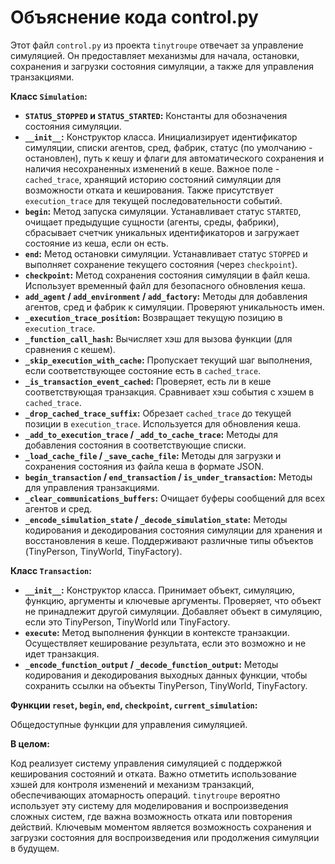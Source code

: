 # Объяснение кода control.py

Этот файл `control.py` из проекта `tinytroupe` отвечает за управление симуляцией. Он предоставляет механизмы для начала, остановки, сохранения и загрузки состояния симуляции, а также для управления транзакциями.

**Класс `Simulation`:**

* **`STATUS_STOPPED` и `STATUS_STARTED`:** Константы для обозначения состояния симуляции.
* **`__init__`:** Конструктор класса. Инициализирует идентификатор симуляции, списки агентов, сред, фабрик, статус (по умолчанию - остановлен), путь к кешу и флаги для автоматического сохранения и наличия несохраненных изменений в кеше.  Важное поле - `cached_trace`, хранящий историю состояний симуляции для возможности отката и кеширования. Также присутствует `execution_trace` для текущей последовательности событий.
* **`begin`:** Метод запуска симуляции. Устанавливает статус `STARTED`, очищает предыдущие сущности (агенты, среды, фабрики), сбрасывает счетчик уникальных идентификаторов и загружает состояние из кеша, если он есть.
* **`end`:** Метод остановки симуляции. Устанавливает статус `STOPPED` и выполняет сохранение текущего состояния (через `checkpoint`).
* **`checkpoint`:** Метод сохранения состояния симуляции в файл кеша. Использует временный файл для безопасного обновления кеша.
* **`add_agent` / `add_environment` / `add_factory`:** Методы для добавления агентов, сред и фабрик к симуляции. Проверяют уникальность имен.
* **`_execution_trace_position`:** Возвращает текущую позицию в `execution_trace`.
* **`_function_call_hash`:** Вычисляет хэш для вызова функции (для сравнения с кешем).
* **`_skip_execution_with_cache`:** Пропускает текущий шаг выполнения, если соответствующее состояние есть в `cached_trace`.
* **`_is_transaction_event_cached`:** Проверяет, есть ли в кеше соответствующая транзакция. Сравнивает хэш события с хэшем в `cached_trace`.
* **`_drop_cached_trace_suffix`:** Обрезает `cached_trace` до текущей позиции в `execution_trace`. Используется для обновления кеша.
* **`_add_to_execution_trace` / `_add_to_cache_trace`:** Методы для добавления состояния в соответствующие списки.
* **`_load_cache_file` / `_save_cache_file`:** Методы для загрузки и сохранения состояния из файла кеша в формате JSON.
* **`begin_transaction` / `end_transaction` / `is_under_transaction`:** Методы для управления транзакциями.
* **`_clear_communications_buffers`:** Очищает буферы сообщений для всех агентов и сред.
* **`_encode_simulation_state` / `_decode_simulation_state`:** Методы кодирования и декодирования состояния симуляции для хранения и восстановления в кеше. Поддерживают различные типы объектов (TinyPerson, TinyWorld, TinyFactory).

**Класс `Transaction`:**

* **`__init__`:** Конструктор класса. Принимает объект, симуляцию, функцию, аргументы и ключевые аргументы. Проверяет, что объект не принадлежит другой симуляции. Добавляет объект в симуляцию, если это TinyPerson, TinyWorld или TinyFactory.
* **`execute`:** Метод выполнения функции в контексте транзакции. Осуществляет кеширование результата, если это возможно и не идет транзакция.
* **`_encode_function_output` / `_decode_function_output`:** Методы кодирования и декодирования выходных данных функции, чтобы сохранить ссылки на объекты TinyPerson, TinyWorld, TinyFactory.

**Функции `reset`, `begin`, `end`, `checkpoint`, `current_simulation`:**

Общедоступные функции для управления симуляцией.

**В целом:**

Код реализует систему управления симуляцией с поддержкой кеширования состояний и отката.  Важно отметить использование хэшей для контроля изменений и механизм транзакций, обеспечивающих атомарность операций.   `tinytroupe` вероятно использует эту систему для моделирования и воспроизведения  сложных систем,  где важна возможность отката или повторения действий.  Ключевым моментом является возможность сохранения и загрузки состояния для воспроизведения или продолжения симуляции в будущем.